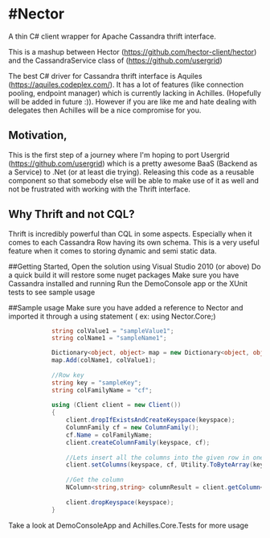 #Nector
========
A thin C# client wrapper for Apache Cassandra  thrift interface.

This is a mashup between Hector (https://github.com/hector-client/hector) and the CassandraService class of (https://github.com/usergrid) 

The best C# driver for Cassandra thrift interface is Aquiles (https://aquiles.codeplex.com/). 
It has a lot of features (like connection pooling, endpoint manager) which is currently lacking in Achilles. (Hopefully will be added in future :)). 
However if you are like me  and hate dealing with delegates then Achilles will be a nice compromise for you.

## Motivation,
This is the first step of a journey where I'm hoping to port Usergrid (https://github.com/usergrid) which is a pretty awesome BaaS (Backend as a Service) to .Net (or at least die trying).
Releasing this code as a reusable component so that somebody else will be able to make use of it as well and not be frustrated with working with the Thrift interface.

## Why Thrift and not CQL?
Thrift is incredibly powerful than CQL in some aspects. Especially when it comes to each Cassandra Row having its own schema. This is a very useful feature when it comes to storing dynamic and semi static data.      


##Getting Started,
Open the solution using Visual Studio 2010  (or above)
Do a quick build it will restore some nuget packages
Make sure you have Cassandra installed and running
Run the DemoConsole app or the XUnit tests to see sample usage



##Sample usage
Make sure you have added a reference to Nector and imported it through a using statement ( ex: using Nector.Core;)
```csharp
            string colValue1 = "sampleValue1";
            string colName1 = "sampleName1";

            Dictionary<object, object> map = new Dictionary<object, object>();
            map.Add(colName1, colValue1);
           
            //Row key
            string key = "sampleKey";
            string colFamilyName = "cf";
 
            using (Client client = new Client())
            {
                client.dropIfExistsAndCreateKeyspace(keyspace);
                ColumnFamily cf = new ColumnFamily();
                cf.Name = colFamilyName;
                client.createColumnFamily(keyspace, cf);
                
				//Lets insert all the columns into the given row in one go
                client.setColumns(keyspace, cf, Utility.ToByteArray(key), map);
                
				//Get the column
                NColumn<string,string> columnResult = client.getColumn<string,string>(keyspace, cf, key, colName1);
                
				client.dropKeyspace(keyspace);
            }
  ```
Take a look at DemoConsoleApp and Achilles.Core.Tests for more usage
